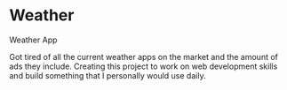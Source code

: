 # Weather
Weather App

Got tired of all the current weather apps on the market and the amount of ads they include. Creating this project to work on web development skills and build something that I personally would use daily. 
